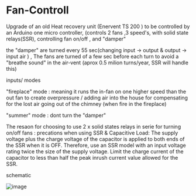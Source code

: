 # Fan-Controll
Upgrade of an old Heat recovery unit (Enervent TS 200 ) to be controlled by an Arduino one micro controller,
(controls 2 fans ,3 speed's, with solid state relays(SSR), controlling fan on/off , and "damper"

the "damper" are turned every 55 sec(changing input -> output & output -> input air )   , 
The fans are turned of a few sec before each turn to avoid a "breathe sound" in the air-vent 
(aprox 0.5 milion turns/year, SSR will handle this)

inputs/ modes

"fireplace" mode : 
meaning it runs the in-fan on one higher speed than the out fan
to create overpressure / adding air into the house for compensating for the lost air going out of the chimney (when 
fire in the fireplace)

"summer" mode  : dont turn the "damper"


The resaon for choosing to use 2 x solid states relays in serie for turning on/off fans :
precations when using SSR & Capacitive Load:
The supply voltage plus the charge voltage of the capacitor is
applied to both ends of the SSR when it is OFF. Therefore,
use an SSR model with an input voltage rating twice the size
of the supply voltage. Limit the charge current of the capacitor
to less than half the peak inrush current value allowed for the
SSR.

 

schematic 

![image](https://user-images.githubusercontent.com/71104893/164334567-bbfb75ec-faa1-4306-ac89-d071d321af8c.png)

